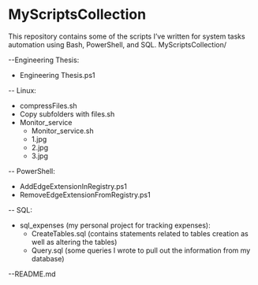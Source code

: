 # MyScriptsCollection
This repository contains some of the scripts I’ve written for system tasks automation using Bash, PowerShell, and SQL.
MyScriptsCollection/


--Engineering Thesis:
  - Engineering Thesis.ps1
    
-- Linux:
  - compressFiles.sh
  - Copy subfolders with files.sh
  - Monitor_service
    - Monitor_service.sh
    - 1.jpg
    - 2.jpg
    - 3.jpg


-- PowerShell:

  - AddEdgeExtensionInRegistry.ps1
  - RemoveEdgeExtensionFromRegistry.ps1

-- SQL:

  - sql_expenses (my personal project for tracking expenses):
    - CreateTables.sql (contains statements related to tables creation as well as altering the tables)
    - Query.sql (some queries I wrote to pull out the information from my database)

--README.md
    


